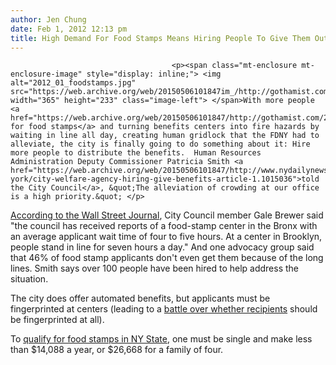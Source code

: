 ```yaml
---
author: Jen Chung
date: Feb 1, 2012 12:13 pm
title: High Demand For Food Stamps Means Hiring People To Give Them Out
---
```


	
										<p><span class="mt-enclosure mt-enclosure-image" style="display: inline;"> <img alt="2012_01_foodstamps.jpg" src="https://web.archive.org/web/20150506101847im_/http://gothamist.com/attachments/jen/2012_01_foodstamps.jpg" width="365" height="233" class="image-left"> </span>With more people <a href="https://web.archive.org/web/20150506101847/http://gothamist.com/2012/01/03/too_many_people_want_food_stamps_th.php">clamoring for food stamps</a> and turning benefits centers into fire hazards by waiting in line all day, creating human gridlock that the FDNY had to alleviate, the city is finally going to do something about it: Hire more people to distribute the benefits.  Human Resources Administration Deputy Commissioner Patricia Smith <a href="https://web.archive.org/web/20150506101847/http://www.nydailynews.com/new-york/city-welfare-agency-hiring-give-benefits-article-1.1015036">told the City Council</a>, &quot;The alleviation of crowding at our office is a high priority.&quot; </p>

<p><a href="https://web.archive.org/web/20150506101847/http://online.wsj.com/article/SB10001424052970204740904577195452419649954.html">According to the Wall Street Journal</a>, City Council member Gale Brewer said &quot;the council has received reports of a food-stamp center in the Bronx with an average applicant wait time of four to five hours. At a center in Brooklyn, people stand in line for seven hours a day.&quot;  And one advocacy group said that 46% of food stamp applicants don&apos;t even get them because of the long lines. Smith says over 100 people have been hired to help address the situation.</p>

<p>The city does offer automated benefits, but applicants must be fingerprinted at centers (leading to a <a href="https://web.archive.org/web/20150506101847/http://gothamist.com/2012/01/06/bloomberg_cuomo_battle_over_food_st.php">battle over whether recipients</a> should be fingerprinted at all).</p>

<p>To <a href="https://web.archive.org/web/20150506101847/http://gothamist.com/2011/11/08/food_stamp_usage_up_70_from_when_th.php">qualify for food stamps in NY State</a>, one must be single and make less than $14,088 a year, or $26,668 for a family of four.</p>					
										
									
				